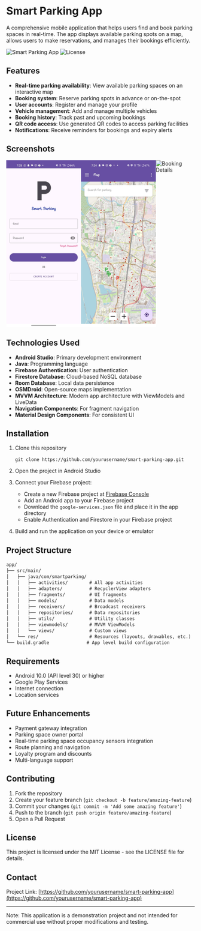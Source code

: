 # Smart Parking App

A comprehensive mobile application that helps users find and book parking spaces in real-time. The app displays available parking spots on a map, allows users to make reservations, and manages their bookings efficiently.

![Smart Parking App](https://img.shields.io/badge/Android-Smart%20Parking-3F51B5)
![License](https://img.shields.io/badge/License-MIT-green.svg)

## Features

- **Real-time parking availability**: View available parking spaces on an interactive map
- **Booking system**: Reserve parking spots in advance or on-the-spot
- **User accounts**: Register and manage your profile
- **Vehicle management**: Add and manage multiple vehicles
- **Booking history**: Track past and upcoming bookings
- **QR code access**: Use generated QR codes to access parking facilities
- **Notifications**: Receive reminders for bookings and expiry alerts

## Screenshots

<div style="display: flex; justify-content: space-between;">
  <img src="screenshots/Login.jpg" width="200" alt="Login Screen">
  <img src="screenshots/Map.jpg" width="200" alt="Map View">
  <img src="screenshots/BookingDetail.jpg" width="200" alt="Booking Details">
</div>

## Technologies Used

- **Android Studio**: Primary development environment
- **Java**: Programming language
- **Firebase Authentication**: User authentication
- **Firestore Database**: Cloud-based NoSQL database
- **Room Database**: Local data persistence
- **OSMDroid**: Open-source maps implementation
- **MVVM Architecture**: Modern app architecture with ViewModels and LiveData
- **Navigation Components**: For fragment navigation
- **Material Design Components**: For consistent UI

## Installation

1. Clone this repository
   ```
   git clone https://github.com/yourusername/smart-parking-app.git
   ```

2. Open the project in Android Studio

3. Connect your Firebase project:
   - Create a new Firebase project at [Firebase Console](https://console.firebase.google.com/)
   - Add an Android app to your Firebase project
   - Download the `google-services.json` file and place it in the app directory
   - Enable Authentication and Firestore in your Firebase project

4. Build and run the application on your device or emulator

## Project Structure

```
app/
├── src/main/
│   ├── java/com/smartparking/
│   │   ├── activities/        # All app activities
│   │   ├── adapters/          # RecyclerView adapters
│   │   ├── fragments/         # UI fragments
│   │   ├── models/            # Data models
│   │   ├── receivers/         # Broadcast receivers
│   │   ├── repositories/      # Data repositories
│   │   ├── utils/             # Utility classes
│   │   ├── viewmodels/        # MVVM ViewModels
│   │   └── views/             # Custom views
│   └── res/                   # Resources (layouts, drawables, etc.)
└── build.gradle              # App level build configuration
```

## Requirements

- Android 10.0 (API level 30) or higher
- Google Play Services
- Internet connection
- Location services

## Future Enhancements

- Payment gateway integration
- Parking space owner portal
- Real-time parking space occupancy sensors integration
- Route planning and navigation
- Loyalty program and discounts
- Multi-language support

## Contributing

1. Fork the repository
2. Create your feature branch (`git checkout -b feature/amazing-feature`)
3. Commit your changes (`git commit -m 'Add some amazing feature'`)
4. Push to the branch (`git push origin feature/amazing-feature`)
5. Open a Pull Request

## License

This project is licensed under the MIT License - see the LICENSE file for details.

## Contact

Project Link: [https://github.com/yourusername/smart-parking-app](https://github.com/yourusername/smart-parking-app)

---

Note: This application is a demonstration project and not intended for commercial use without proper modifications and testing.
